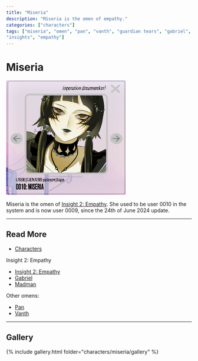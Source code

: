 ```yaml
---
title: "Miseria"
description: "Miseria is the omen of empathy."
categories: ["characters"]
tags: ["miseria", "omen", "pan", "vanth", "guardian tears", "gabriel", "archangel", 
"insights", "empathy"]
---
```

# Miseria

![Miseria's Avatar](https://raw.githubusercontent.com/bmth-arg-wiki/wiki-assets/main/characters/miseria/miseria.png)

Miseria is the omen of [Insight 2: Empathy](../lore/insight2-empathy). She used to be user 0010 in the system and is now user 0009, since 
the 24th of June 2024 update.

***

## Read More

- [Characters](../characters)

Insight 2: Empathy

- [Insight 2: Empathy](../lore/insight2-empathy)
- [Gabriel](gabriel)
- [Madman](madman)

Other omens:
 
- [Pan](pan)
- [Vanth](vanth)

***

## Gallery

{% include gallery.html folder="characters/miseria/gallery" %}